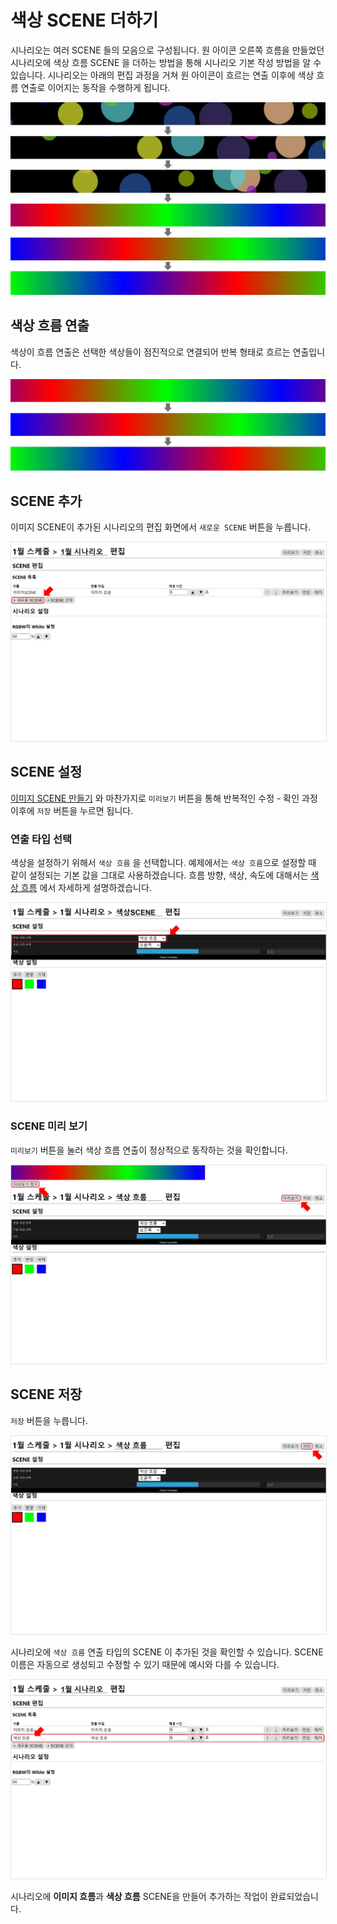 # 색상 SCENE 더하기
시나리오는 여러 SCENE 들의 모음으로 구성됩니다.
원 아이콘 오른쪽 흐름을 만들었던 시나리오에 색상 흐름 SCENE 을 더하는 방법을 통해 시나리오 기본 작성 방법을 알 수 있습니다.
시나리오는 아래의 편집 과정을 거쳐 원 아이콘이 흐르는 연출 이후에 색상 흐름 연출로 이어지는 동작을 수행하게 됩니다.

<img src="./img/gradient/addGradientRight.jpg" />

## 색상 흐름 연출
색상이 흐름 연출은 선택한 색상들이 점진적으로 연결되어 반복 형태로 흐르는 연출입니다.

<img src="./img/gradient/gradientRight.jpg" />

## SCENE 추가 
이미지 SCENE이 추가된 시나리오의 편집 화면에서 `새로운 SCENE` 버튼을 누릅니다.

<img src="./img/gradient/addNewScene.jpg" style="border: 1px solid #e2e2e2"/>

## SCENE 설정
[이미지 SCENE 만들기](icon.md) 와 마찬가지로
`미리보기` 버튼을 통해 반복적인 수정 - 확인 과정 이후에 `저장` 버튼을 누르면 됩니다.

### 연출 타입 선택
색상을 설정하기 위해서 `색상 흐름` 을 선택합니다.
예제에서는 `색상 흐름`으로 설정할 때 같이 설정되는 기본 값을 그대로 사용하겠습니다.
흐름 방향, 색상, 속도에 대해서는 [색상 흐름](../../scene/gradient.md) 에서 자세하게 설명하겠습니다.  

<img src="./img/gradient/setScene.jpg" style="border: 1px solid #e2e2e2"/>

### SCENE 미리 보기
`미리보기` 버튼을 눌러 색상 흐름 연출이 정상적으로 동작하는 것을 확인합니다.

<img src="./img/gradient/previewScene.jpg" style="border: 1px solid #e2e2e2"/>

## SCENE 저장
`저장` 버튼을 누릅니다.

<img src="./img/gradient/saveScene.jpg" style="border: 1px solid #e2e2e2"/>

시나리오에 `색상 흐름` 연출 타입의 SCENE 이 추가된 것을 확인할 수 있습니다.
SCENE 이름은 자동으로 생성되고 수정할 수 있기 때문에 예시와 다를 수 있습니다.

<img src="./img/gradient/scenarioScenes.jpg" style="border: 1px solid #e2e2e2"/>

시나리오에 **이미지 흐름**과 **색상 흐름** SCENE을 만들어 추가하는 작업이 완료되었습니다.
